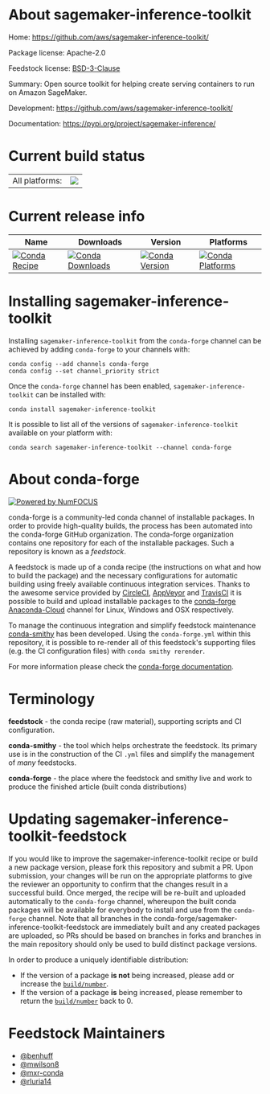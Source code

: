 About sagemaker-inference-toolkit
=================================

Home: https://github.com/aws/sagemaker-inference-toolkit/

Package license: Apache-2.0

Feedstock license: [BSD-3-Clause](https://github.com/conda-forge/sagemaker-inference-toolkit-feedstock/blob/master/LICENSE.txt)

Summary: Open source toolkit for helping create serving containers to run on Amazon SageMaker.

Development: https://github.com/aws/sagemaker-inference-toolkit/

Documentation: https://pypi.org/project/sagemaker-inference/

Current build status
====================


<table><tr><td>All platforms:</td>
    <td>
      <a href="https://dev.azure.com/conda-forge/feedstock-builds/_build/latest?definitionId=8227&branchName=master">
        <img src="https://dev.azure.com/conda-forge/feedstock-builds/_apis/build/status/sagemaker-inference-toolkit-feedstock?branchName=master">
      </a>
    </td>
  </tr>
</table>

Current release info
====================

| Name | Downloads | Version | Platforms |
| --- | --- | --- | --- |
| [![Conda Recipe](https://img.shields.io/badge/recipe-sagemaker--inference--toolkit-green.svg)](https://anaconda.org/conda-forge/sagemaker-inference-toolkit) | [![Conda Downloads](https://img.shields.io/conda/dn/conda-forge/sagemaker-inference-toolkit.svg)](https://anaconda.org/conda-forge/sagemaker-inference-toolkit) | [![Conda Version](https://img.shields.io/conda/vn/conda-forge/sagemaker-inference-toolkit.svg)](https://anaconda.org/conda-forge/sagemaker-inference-toolkit) | [![Conda Platforms](https://img.shields.io/conda/pn/conda-forge/sagemaker-inference-toolkit.svg)](https://anaconda.org/conda-forge/sagemaker-inference-toolkit) |

Installing sagemaker-inference-toolkit
======================================

Installing `sagemaker-inference-toolkit` from the `conda-forge` channel can be achieved by adding `conda-forge` to your channels with:

```
conda config --add channels conda-forge
conda config --set channel_priority strict
```

Once the `conda-forge` channel has been enabled, `sagemaker-inference-toolkit` can be installed with:

```
conda install sagemaker-inference-toolkit
```

It is possible to list all of the versions of `sagemaker-inference-toolkit` available on your platform with:

```
conda search sagemaker-inference-toolkit --channel conda-forge
```


About conda-forge
=================

[![Powered by NumFOCUS](https://img.shields.io/badge/powered%20by-NumFOCUS-orange.svg?style=flat&colorA=E1523D&colorB=007D8A)](http://numfocus.org)

conda-forge is a community-led conda channel of installable packages.
In order to provide high-quality builds, the process has been automated into the
conda-forge GitHub organization. The conda-forge organization contains one repository
for each of the installable packages. Such a repository is known as a *feedstock*.

A feedstock is made up of a conda recipe (the instructions on what and how to build
the package) and the necessary configurations for automatic building using freely
available continuous integration services. Thanks to the awesome service provided by
[CircleCI](https://circleci.com/), [AppVeyor](https://www.appveyor.com/)
and [TravisCI](https://travis-ci.com/) it is possible to build and upload installable
packages to the [conda-forge](https://anaconda.org/conda-forge)
[Anaconda-Cloud](https://anaconda.org/) channel for Linux, Windows and OSX respectively.

To manage the continuous integration and simplify feedstock maintenance
[conda-smithy](https://github.com/conda-forge/conda-smithy) has been developed.
Using the ``conda-forge.yml`` within this repository, it is possible to re-render all of
this feedstock's supporting files (e.g. the CI configuration files) with ``conda smithy rerender``.

For more information please check the [conda-forge documentation](https://conda-forge.org/docs/).

Terminology
===========

**feedstock** - the conda recipe (raw material), supporting scripts and CI configuration.

**conda-smithy** - the tool which helps orchestrate the feedstock.
                   Its primary use is in the construction of the CI ``.yml`` files
                   and simplify the management of *many* feedstocks.

**conda-forge** - the place where the feedstock and smithy live and work to
                  produce the finished article (built conda distributions)


Updating sagemaker-inference-toolkit-feedstock
==============================================

If you would like to improve the sagemaker-inference-toolkit recipe or build a new
package version, please fork this repository and submit a PR. Upon submission,
your changes will be run on the appropriate platforms to give the reviewer an
opportunity to confirm that the changes result in a successful build. Once
merged, the recipe will be re-built and uploaded automatically to the
`conda-forge` channel, whereupon the built conda packages will be available for
everybody to install and use from the `conda-forge` channel.
Note that all branches in the conda-forge/sagemaker-inference-toolkit-feedstock are
immediately built and any created packages are uploaded, so PRs should be based
on branches in forks and branches in the main repository should only be used to
build distinct package versions.

In order to produce a uniquely identifiable distribution:
 * If the version of a package **is not** being increased, please add or increase
   the [``build/number``](https://docs.conda.io/projects/conda-build/en/latest/resources/define-metadata.html#build-number-and-string).
 * If the version of a package **is** being increased, please remember to return
   the [``build/number``](https://docs.conda.io/projects/conda-build/en/latest/resources/define-metadata.html#build-number-and-string)
   back to 0.

Feedstock Maintainers
=====================

* [@benhuff](https://github.com/benhuff/)
* [@mwilson8](https://github.com/mwilson8/)
* [@mxr-conda](https://github.com/mxr-conda/)
* [@rluria14](https://github.com/rluria14/)

